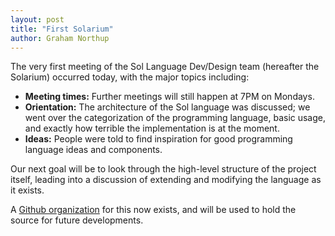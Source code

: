 ```yaml
---
layout: post
title: "First Solarium"
author: Graham Northup
---
```


The very first meeting of the Sol Language Dev/Design team (hereafter the Solarium) occurred today,
with the major topics including:

* **Meeting times:** Further meetings will still happen at 7PM on Mondays.
* **Orientation:** The architecture of the Sol language was discussed; we went over the categorization of the programming language, basic usage, and exactly how terrible the implementation is at the moment.
* **Ideas:** People were told to find inspiration for good programming language ideas and components.

Our next goal will be to look through the high-level structure of the project itself, leading into a discussion of extending and modifying the language as it exists.

A [Github organization](https://github.com/sol-lang/) for this now exists, and will be used to hold the source for future developments.
